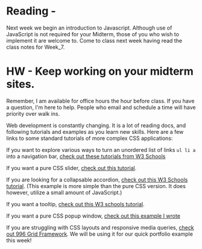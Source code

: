 # Reading - 

Next week we begin an introduction to Javascript. Although use of JavaScript is not required for your Midterm, those of you who wish to implement it are welcome to. Come to class next week having read the class notes for Week_7.

# HW - Keep working on your midterm sites. 

Remember, I am available for office hours the hour before class. If you have a question, I'm here to help. People who email and schedule a time will have priority over walk ins.

Web development is constantly changing. It is a lot of reading docs, and following tutorials and examples as you learn new skills. Here are a few links to some standard tutorials of more complex CSS applications:

If you want to explore various ways to turn an unordered list of links `ul li a` into a navigation bar, [check out these tutorials from W3 Schools](https://www.w3schools.com/css/css_navbar.asp)

If you want a pure CSS slider, [check out this tutorial](https://www.smashingmagazine.com/2012/04/pure-css3-cycling-slideshow/).

If you are looking for a collapsable accordion, [check out this W3 Schools tutorial](http://www.w3schools.com/howto/howto_js_accordion.asp). (This example is more simple than the pure CSS version. It does however, utilize a small amount of JavaScript.)

If you want a tooltip, [check out this W3 schools tutorial](http://www.w3schools.com/howto/howto_css_tooltip.asp).

If you want a pure CSS popup window, [check out this example I wrote](Modal_Window/)

If you are struggling with CSS layouts and responsive media queries, [check out 996 Grid Framework](http://996grid.com/). We will be using it for our quick portfolio example this week!


